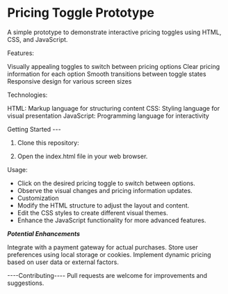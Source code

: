 # Pricing Toggle Prototype

A simple prototype to demonstrate interactive pricing toggles using HTML, CSS, and JavaScript.

Features:

Visually appealing toggles to switch between pricing options
Clear pricing information for each option
Smooth transitions between toggle states
Responsive design for various screen sizes

Technologies:

HTML: Markup language for structuring content
CSS: Styling language for visual presentation
JavaScript: Programming language for interactivity

Getting Started ---


1. Clone this repository:

2. Open the index.html file in your web browser.

Usage:

* Click on the desired pricing toggle to switch between options.
* Observe the visual changes and pricing information updates.
* Customization
* Modify the HTML structure to adjust the layout and content.
* Edit the CSS styles to create different visual themes.
* Enhance the JavaScript functionality for more advanced features.
  
***Potential Enhancements***

Integrate with a payment gateway for actual purchases.
Store user preferences using local storage or cookies.
Implement dynamic pricing based on user data or external factors.


----Contributing----
Pull requests are welcome for improvements and suggestions.

